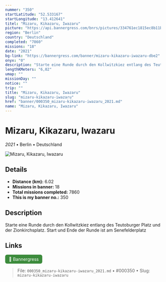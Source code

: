 ```yaml
---
nummer: "350"
startLatitude: "52.533167"
startLongitude: "13.412641"
titel: "Mizaru, Kikazaru, Iwazaru"
picture: "https://api.bannergress.com/bnrs/pictures/334761ec1815ec8b11b42c6d9105bb24"
region: "Berlin"
country: "Deutschland"
completed: "7860"
missions: "18"
date: "2021"
bg-link: "https://bannergress.com/banner/mizaru-kikazaru-iwazaru-dbe2"
onyx: "0"
description: "Starte eine Runde durch den Kollwitzkiez entlang des Teutoburger Platz und der Zionkirchsplatz.\nStart und Ende der Runde ist am Senefelderplatz"
lengthKMeters: "6,02"
umap: ""
missionDay: ""
notice: ""
trip: ""
title: "Mizaru, Kikazaru, Iwazaru"
slug: "mizaru-kikazaru-iwazaru"
href: "banner/000350_mizaru-kikazaru-iwazaru_2021.md"
name: "Mizaru, Kikazaru, Iwazaru"
---
```

# Mizaru, Kikazaru, Iwazaru

*2021* • Berlin • Deutschland

![Mizaru, Kikazaru, Iwazaru](https://api.bannergress.com/bnrs/pictures/334761ec1815ec8b11b42c6d9105bb24)



## Details
- **Distance (km):** 6.02
- **Missions in banner:** 18
- **Total missions completed:** 7860
- **This is my banner no.:** 350



## Description
Starte eine Runde durch den Kollwitzkiez entlang des Teutoburger Platz und der Zionkirchsplatz.
Start und Ende der Runde ist am Senefelderplatz



## Links
<a href="https://bannergress.com/banner/mizaru-kikazaru-iwazaru-dbe2" target="_blank" style="display:inline-block;margin-right:8px;padding:6px 12px;background:#3c8b3c;color:#fff;text-decoration:none;border-radius:6px;">🔗 Bannergress</a>



> File: `000350_mizaru-kikazaru-iwazaru_2021.md`
> • #000350
> • Slug: `mizaru-kikazaru-iwazaru`

